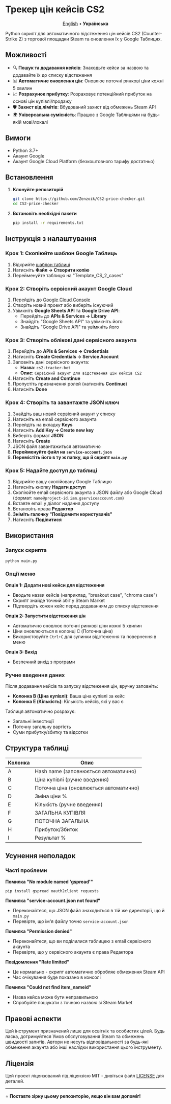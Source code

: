 # Трекер цін кейсів CS2

<p align="center">
  <a href="README.md">English</a> •
  <strong>Українська</strong>
</p>

Python скрипт для автоматичного відстеження цін кейсів CS2 (Counter-Strike 2) з торгової площадки Steam та оновлення їх у Google Таблицях.

## Можливості

- 🔍 **Пошук та додавання кейсів**: Знаходьте кейси за назвою та додавайте їх до списку відстеження
- 📊 **Автоматичне оновлення цін**: Оновлює поточні ринкові ціни кожні 5 хвилин
- 📈 **Розрахунок прибутку**: Розраховує потенційний прибуток на основі цін купівлі/продажу
- 🛡️ **Захист від лімітів**: Вбудований захист від обмежень Steam API
- 🌍 **Універсальна сумісність**: Працює з Google Таблицями на будь-якій мові/локалі

## Вимоги

- Python 3.7+
- Акаунт Google
- Акаунт Google Cloud Platform (безкоштовного тарифу достатньо)

## Встановлення

1. **Клонуйте репозиторій**
   ```bash
   git clone https://github.com/Zenzoik/CS2-price-checker.git
   cd CS2-price-checker
   ```

2. **Встановіть необхідні пакети**
   ```bash
   pip install -r requirements.txt
   ```

## Інструкція з налаштування

### Крок 1: Скопіюйте шаблон Google Таблиць

1. Відкрийте [шаблон таблиці](https://docs.google.com/spreadsheets/d/1eShxZQ34gI8dir-6LISCNX-omjF8A2XQJb9vL1jh_bs/edit?usp=sharing)
2. Натисніть **Файл → Створити копію**
3. Перейменуйте таблицю на "Template_CS_2_cases"

### Крок 2: Створіть сервісний акаунт Google Cloud

1. Перейдіть до [Google Cloud Console](https://console.cloud.google.com/)
2. Створіть новий проект або виберіть існуючий
3. Увімкніть **Google Sheets API** та **Google Drive API**:
   - Перейдіть до **APIs & Services → Library**
   - Знайдіть "Google Sheets API" та увімкніть його
   - Знайдіть "Google Drive API" та увімкніть його

### Крок 3: Створіть облікові дані сервісного акаунта

1. Перейдіть до **APIs & Services → Credentials**
2. Натисніть **Create Credentials → Service Account**
3. Заповніть дані сервісного акаунта:
   - **Назва**: `cs2-tracker-bot`
   - **Опис**: `Сервісний акаунт для відстеження цін кейсів CS2`
4. Натисніть **Create and Continue**
5. Пропустіть призначення ролей (натисніть **Continue**)
6. Натисніть **Done**

### Крок 4: Створіть та завантажте JSON ключ

1. Знайдіть ваш новий сервісний акаунт у списку
2. Натисніть на email сервісного акаунта
3. Перейдіть на вкладку **Keys**
4. Натисніть **Add Key → Create new key**
5. Виберіть формат **JSON**
6. Натисніть **Create**
7. JSON файл завантажиться автоматично
8. **Перейменуйте файл на `service-account.json`**
9. **Перемістіть його в ту ж папку, що й скрипт `main.py`**

### Крок 5: Надайте доступ до таблиці

1. Відкрийте вашу скопійовану Google Таблицю
2. Натисніть кнопку **Надати доступ**
3. Скопіюйте email сервісного акаунта з JSON файлу або Google Cloud (формат: `name@project-id.iam.gserviceaccount.com`)
4. Вставте email у діалог надання доступу
5. Встановіть права **Редактор**
6. **Зніміть галочку "Повідомити користувачів"**
7. Натисніть **Поділитися**

## Використання

### Запуск скрипта

```bash
python main.py
```

### Опції меню

**Опція 1: Додати нові кейси для відстеження**
- Вводьте назви кейсів (наприклад, "breakout case", "chroma case")
- Скрипт знайде точний збіг у Steam Market
- Підтвердіть кожен кейс перед додаванням до списку відстеження

**Опція 2: Запустити відстеження цін**
- Автоматично оновлює поточні ринкові ціни кожні 5 хвилин
- Ціни оновлюються в колонці C (Поточна ціна)
- Використовуйте `Ctrl+C` для зупинки відстеження та повернення в меню

**Опція 3: Вихід**
- Безпечний вихід з програми

### Ручне введення даних

Після додавання кейсів та запуску відстеження цін, вручну заповніть:
- **Колонка B (Ціна купівлі)**: Ваша ціна купівлі за кейс
- **Колонка E (Кількість)**: Кількість кейсів, які у вас є

Таблиця автоматично розрахує:
- Загальні інвестиції
- Поточну загальну вартість
- Суми прибутку/збитку та відсотки

## Структура таблиці

| Колонка | Опис |
|---------|------|
| A | Hash name (заповнюється автоматично) |
| B | Ціна купівлі (ручне введення) |
| C | Поточна ціна (оновлюється автоматично) |
| D | Зміна ціни % |
| E | Кількість (ручне введення) |
| F | ЗАГАЛЬНА КУПІВЛЯ |
| G | ПОТОЧНА ЗАГАЛЬНА |
| H | Прибуток/Збиток |
| I | Результат % |

## Усунення неполадок

### Часті проблеми

**Помилка "No module named 'gspread'"**
```bash
pip install gspread oauth2client requests
```

**Помилка "service-account.json not found"**
- Переконайтеся, що JSON файл знаходиться в тій же директорії, що й `main.py`
- Перевірте, що ім'я файлу точно `service-account.json`

**Помилка "Permission denied"**
- Переконайтеся, що ви поділилися таблицею з email сервісного акаунта
- Перевірте, що у сервісного акаунта є права Редактора

**Повідомлення "Rate limited"**
- Це нормально - скрипт автоматично обробляє обмеження Steam API
- Час очікування буде показано в консолі

**Помилка "Could not find item_nameid"**
- Назва кейса може бути неправильною
- Спробуйте пошукати з точною назвою зі Steam Market

## Правові аспекти

Цей інструмент призначений лише для освітніх та особистих цілей. Будь ласка, дотримуйтеся Умов обслуговування Steam та обмежень швидкості запитів. Автори не несуть відповідальності за будь-які обмеження акаунта або інші наслідки використання цього інструменту.

## Ліцензія

Цей проект ліцензований під ліцензією MIT - дивіться файл [LICENSE](LICENSE) для деталей.

---

⭐ **Поставте зірку цьому репозиторію, якщо він вам допоміг!**
